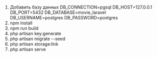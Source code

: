 1. Добавить базу данных 
   DB_CONNECTION=pgsql
   DB_HOST=127.0.0.1
   DB_PORT=5432
   DB_DATABASE=movie_laravel
   DB_USERNAME=postgres
   DB_PASSWORD=postgres
2. npm install
3. npm run build
4. php artisan key:generate
5. php artisan migrate --seed
6. php artisan storage:link
7. php artisan serve
